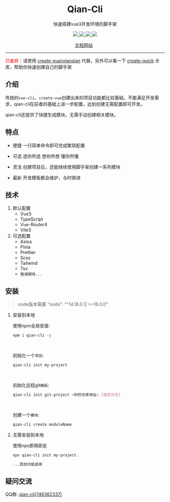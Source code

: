 <h1 align="center">Qian-Cli</h1>
<p align="center">快速搭建vue3开发环境的脚手架</p>
<p align="center">
   <a href="https://www.npmjs.com/package/qian-cli">
    <img src="https://img.shields.io/npm/v/qian-cli.svg">
  </a>
  <a href="https://npmcharts.com/compare/qian-cli?minimal=true">
    <img src="https://img.shields.io/npm/dt/qian-cli.svg">
  </a>
  <a href="https://github.com/vuejs/core">
    <img src="https://img.shields.io/badge/dependencies-vue%E2%89%A53.2.0-green">
  </a>
   <a href="https://github.com/vitejs/vite">
    <img src="https://img.shields.io/badge/devDependencies-vite%E2%89%A53.0.7-green">
  </a>
<p align="center">
  <a href="http://qian-cli.xuanxiaoqian.com">文档网站</a>
  &nbsp;
</p>


---

<span style="color:red">已废弃</span>：请使用 [create-xuanxiaoqian](https://gitee.com/xuanxiaoqian/create-xuanxiaoqian) 代替，另外可以看一下 [create-quick](https://gitee.com/xuanxiaoqian/create-quick) 仓库，帮助你快速创建自己的脚手架




## 介绍

传统的`vue-cli`、`create-vue`创建出来的项目功能都比较基础，不能满足开发需求，qian-cli在前者的基础上进一步配置，达到创建无需配置即可开发。



qian-cli还提供了快捷生成模块，无需手动创建相关模块。



## 特点

- 便捷 一行简单命令即可完成繁琐配置

- 可选 选你所选 想你所想 懂你所懂

- 灵活 创建项目后，还能继续使用脚手架创建一系列模块

- 最新 开发模板都会维护，与时俱进



## 技术

1. 默认配置
   - Vue3
   - TypeScript
   - Vue-Router4
   - Vite3
2. 可选配置
   - Axios
   - Pinia
   - Prettier
   - Scss
   - Tailwind
   - Tsx
   - `敬请期待...`

## 安装

> node版本需要  "node": "^14.18.0 || >=16.0.0" 

1. 安装到本地

   使用npm全局安装:

   ~~~sh
   npm i qian-cli -g
   ~~~

   <br />

   初始化一个`项目`:

   ~~~sh
   qian-cli init my-project
   ~~~

   <br />

   初始化远程git`模板`:

   ~~~sh
   qian-cli init git-project <你的仓库地址> [指定分支]
   ~~~

   <br />

   创建一个`模块`:

   ~~~sh
   qian-cli create moduleName
   ~~~



2. 无需安装到本地

   使用npx即用即走

   ~~~sh
   npx qian-cli init my-project.
   
   ...其他功能适用
   ~~~

   

## 疑问交流

QQ群: <a target="_blank" href="https://qm.qq.com/cgi-bin/qm/qr?k=LrFpPFoHAHFikBUJQqKjViRJIY1BH250&jump_from=webapi">qian-cli(746382337)</a>